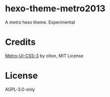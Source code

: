 # hexo-theme-metro2013

A metro hexo theme. Experimental

# Credits

[Metro-UI-CSS-3](https://github.com/olton-archive/Metro-UI-CSS-3) by olton, MIT License

# License

AGPL-3.0-only